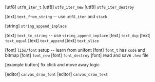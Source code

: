 [utf8] `utf8_iter_t`
[utf8] `utf8_iter_new`
[utf8] `utf8_iter_destroy`

[text] `text_from_string` -- use `utf8_iter` and `stack`

[string] `string_append_inplace`

[text] `text_to_string` -- use `string_append_inplace`
[text] `text_dup`
[text] `text_equal`
[text] `text_append`
[text] `text_slice`

[font] `libs/font` setup -- learn from unifont
[font] `font_t` has `code` and bitmap
[font] `font_new`
[font] `font_destroy`
[font] read and save `.hex` file

[example button] fix click and move away logic

[editor] `canvas_draw_font`
[editor] `canvas_draw_text`
